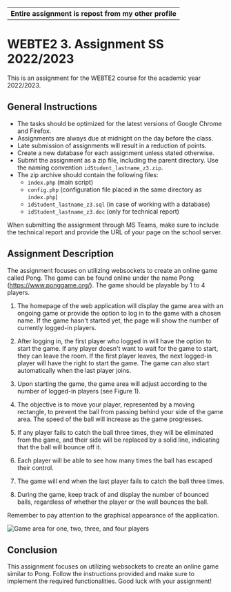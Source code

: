 <table align="center">
  <tr>
    <th>Entire assignment is repost from my other profile</th>
  </tr>
</table>

# WEBTE2 3. Assignment SS 2022/2023

This is an assignment for the WEBTE2 course for the academic year 2022/2023.

## General Instructions
- The tasks should be optimized for the latest versions of Google Chrome and Firefox.
- Assignments are always due at midnight on the day before the class.
- Late submission of assignments will result in a reduction of points.
- Create a new database for each assignment unless stated otherwise.
- Submit the assignment as a zip file, including the parent directory. Use the naming convention `idStudent_lastname_z3.zip`.
- The zip archive should contain the following files:
  - `index.php` (main script)
  - `config.php` (configuration file placed in the same directory as `index.php`)
  - `idStudent_lastname_z3.sql` (in case of working with a database)
  - `idStudent_lastname_z3.doc` (only for technical report)

When submitting the assignment through MS Teams, make sure to include the technical report and provide the URL of your page on the school server.

## Assignment Description
The assignment focuses on utilizing websockets to create an online game called Pong. The game can be found online under the name Pong (https://www.ponggame.org/). The game should be playable by 1 to 4 players.

1. The homepage of the web application will display the game area with an ongoing game or provide the option to log in to the game with a chosen name. If the game hasn't started yet, the page will show the number of currently logged-in players.

2. After logging in, the first player who logged in will have the option to start the game. If any player doesn't want to wait for the game to start, they can leave the room. If the first player leaves, the next logged-in player will have the right to start the game. The game can also start automatically when the last player joins.

3. Upon starting the game, the game area will adjust according to the number of logged-in players (see Figure 1).

4. The objective is to move your player, represented by a moving rectangle, to prevent the ball from passing behind your side of the game area. The speed of the ball will increase as the game progresses.

5. If any player fails to catch the ball three times, they will be eliminated from the game, and their side will be replaced by a solid line, indicating that the ball will bounce off it.

6. Each player will be able to see how many times the ball has escaped their control.

7. The game will end when the last player fails to catch the ball three times.

8. During the game, keep track of and display the number of bounced balls, regardless of whether the player or the wall bounces the ball.

Remember to pay attention to the graphical appearance of the application.

![Game area for one, two, three, and four players](game.PNG)

## Conclusion
This assignment focuses on utilizing websockets to create an online game similar to Pong. Follow the instructions provided and make sure to implement the required functionalities. Good luck with your assignment!
